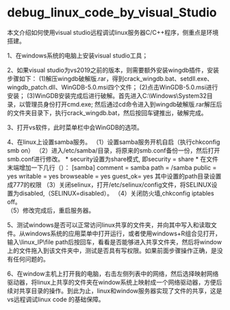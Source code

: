 # debug_linux_code_by_visual_Studio
本文介绍如何使用visual studio远程调试linux服务器C/C++程序，侧重点是环境搭建。

1、在windows系统的电脑上安装visual studio工具；

2、如果visual studio为vs2019之前的版本，则需要额外安装wingdb插件，安装步骤如下：
	(1)解压wingdb破解版.rar，得到crack_wingdb.bat、setdll.exe、wingdb_patch.dll、WinGDB-5.0.msi四个文件；
  (2)点击WinGDB-5.0.msi进行安装；
  (3)WinGDB安装完成后进行破解。首先进入C:\Windows\System32目录，以管理员身份打开cmd.exe; 然后通过cd命令进入到wingdb破解版.rar解压后的文件夹目录下，执行crack_wingdb.bat，然后按回车键推出，破解完成。

3、打开vs软件，此时菜单栏中会WinGDB的选项。	 

4、在linux上设置samba服务。
  （1）设置samba服务开机自启（执行chkconfig smb on）
  （2）进入/etc/samba/目录，将原来的smb.conf备份一份，然后打开smb.conf进行修改。
       * security设置为share模式, 即security = share
       * 在文件末端增加一下几行（）：
             [samba]
                comment = samba
                path = /samba
                public = yes
                writable = yes
                browseable = yes
                guest_ok= yes
         其中设置的path目录设置成777的权限
  （3）关闭selinux，打开/etc/selinux/config文件，将SELINUX设置为disabled,（SELINUX=disabled）。
  （4）关闭防火墙,chkconfig iptables off。                      
  （5）修改完成后，重启服务器。
	
5、测试windows是否可以正常访问linux共享的文件夹，并向其中写入和读取文件。从windows系统的应用菜单中打开运行，或者使用windows+R组合见打开，输入\\linux_IP\file path后按回车，看看是否能够进入共享文件夹，然后将window上的文件拖入到该文件夹中，测试是否具有写权限。如果前面步骤操作正确，是没有任何问题的。

6、在window主机上打开我的电脑，右击左侧列表中的网络，然后选择映射网络驱动器，将linux上共享的文件夹在window系统上映射成一个网络驱动器，方便后续对共享目录的操作。到此为止，linux和window服务器实现了文件的共享，这是vs远程调试linux code 的基础保障。
